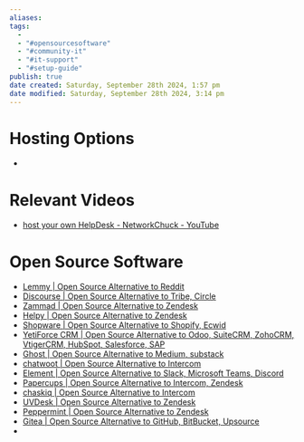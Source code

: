 ```yaml
---
aliases: 
tags:
  - 
  - "#opensourcesoftware"
  - "#community-it"
  - "#it-support"
  - "#setup-guide"
publish: true
date created: Saturday, September 28th 2024, 1:57 pm
date modified: Saturday, September 28th 2024, 3:14 pm
---
```


# Hosting Options

- 

# Relevant Videos

- [host your own HelpDesk - NetworkChuck - YouTube](https://www.youtube.com/watch?v=Kq0BMVhbFkA)

# Open Source Software

- [Lemmy | Open Source Alternative to Reddit](https://www.opensourcealternative.to/project/Lemmy)
- [Discourse | Open Source Alternative to Tribe, Circle](https://www.opensourcealternative.to/project/Discourse)
- [Zammad | Open Source Alternative to Zendesk](https://www.opensourcealternative.to/project/Zammad)
- [Helpy | Open Source Alternative to Zendesk](https://www.opensourcealternative.to/project/Helpy)
- [Shopware | Open Source Alternative to Shopify, Ecwid](https://www.opensourcealternative.to/project/Shopware)
- [YetiForce CRM | Open Source Alternative to Odoo, SuiteCRM, ZohoCRM, VtigerCRM, HubSpot, Salesforce, SAP](https://www.opensourcealternative.to/project/YetiForce-CRM)
- [Ghost | Open Source Alternative to Medium, substack](https://www.opensourcealternative.to/project/Ghost)
- [chatwoot | Open Source Alternative to Intercom](https://www.opensourcealternative.to/project/chatwoot)
- [Element | Open Source Alternative to Slack, Microsoft Teams, Discord](https://www.opensourcealternative.to/project/Element)
- [Papercups | Open Source Alternative to Intercom, Zendesk](https://www.opensourcealternative.to/project/Papercups)
- [chaskiq | Open Source Alternative to Intercom](https://www.opensourcealternative.to/project/chaskiq)
- [UVDesk | Open Source Alternative to Zendesk](https://www.opensourcealternative.to/project/UVDesk)
- [Peppermint | Open Source Alternative to Zendesk](https://www.opensourcealternative.to/project/Peppermint)
- [Gitea | Open Source Alternative to GitHub, BitBucket, Upsource](https://www.opensourcealternative.to/project/Gitea)
- 